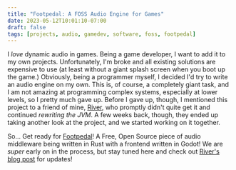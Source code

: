 ```yaml
---
title: "Footpedal: A FOSS Audio Engine for Games"
date: 2023-05-12T10:01:10-07:00
draft: false
tags: [projects, audio, gamedev, software, foss, footpedal]
---
```


I *love* dynamic audio in games. Being a game developer, I want to add it to my
own projects. Unfortunately, I'm broke and all existing solutions are expensive
to use (at least without a giant splash screen when you boot up the game.)
Obviously, being a programmer myself, I decided I'd try to write an audio
engine on my own. This is, of course, a completely giant task, and I am not
amazing at programming complex systems, especially at lower levels, so I
pretty much gave up. Before I gave up, though, I mentioned this project to a
friend of mine, [River](https://visu.do), who promptly didn't quite get it
and continued *rewriting the JVM*. A few weeks back, though, they ended up
taking another look at the project, and we started working on it together.

So... Get ready for [Footpedal](https://github.com/skrekhere/footpedal-meta)!
A Free, Open Source piece of audio middleware being written in Rust with a 
frontend written in Godot! We are *super* early on in the process, but stay
tuned here and check out
[River's blog post](http://visu.do/2023/05/08/FootPedal-A-new-beginning/) for
updates!

